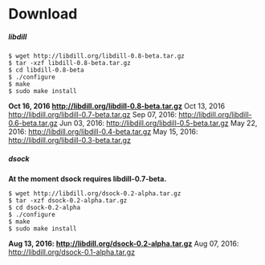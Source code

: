 
# Download

##### libdill

```
$ wget http://libdill.org/libdill-0.8-beta.tar.gz
$ tar -xzf libdill-0.8-beta.tar.gz 
$ cd libdill-0.8-beta
$ ./configure
$ make
$ sudo make install
```

**Oct 16, 2016 <http://libdill.org/libdill-0.8-beta.tar.gz>**
Oct 13, 2016 <http://libdill.org/libdill-0.7-beta.tar.gz>
Sep 07, 2016: <http://libdill.org/libdill-0.6-beta.tar.gz>
Jun 03, 2016: <http://libdill.org/libdill-0.5-beta.tar.gz>
May 22, 2016: <http://libdill.org/libdill-0.4-beta.tar.gz>
May 15, 2016: <http://libdill.org/libdill-0.3-beta.tar.gz>

##### dsock 

**At the moment dsock requires libdill-0.7-beta.**

```
$ wget http://libdill.org/dsock-0.2-alpha.tar.gz
$ tar -xzf dsock-0.2-alpha.tar.gz 
$ cd dsock-0.2-alpha
$ ./configure
$ make
$ sudo make install
```

**Aug 13, 2016: <http://libdill.org/dsock-0.2-alpha.tar.gz>**
Aug 07, 2016: <http://libdill.org/dsock-0.1-alpha.tar.gz>

